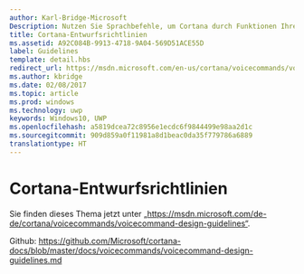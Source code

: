 ```yaml
---
author: Karl-Bridge-Microsoft
Description: Nutzen Sie Sprachbefehle, um Cortana durch Funktionen Ihrer App zu erweitern.
title: Cortana-Entwurfsrichtlinien
ms.assetid: A92C084B-9913-4718-9A04-569D51ACE55D
label: Guidelines
template: detail.hbs
redirect_url: https://msdn.microsoft.com/en-us/cortana/voicecommands/voicecommand-design-guidelines
ms.author: kbridge
ms.date: 02/08/2017
ms.topic: article
ms.prod: windows
ms.technology: uwp
keywords: Windows10, UWP
ms.openlocfilehash: a5819dcea72c8956e1ecdc6f9844499e98aa2d1c
ms.sourcegitcommit: 909d859a0f11981a8d1beac0da35f779786a6889
translationtype: HT
---
```

# <a name="cortana-design-guidelines"></a>Cortana-Entwurfsrichtlinien

Sie finden dieses Thema jetzt unter „https://msdn.microsoft.com/de-de/cortana/voicecommands/voicecommand-design-guidelines“.

Github: https://github.com/Microsoft/cortana-docs/blob/master/docs/voicecommands/voicecommand-design-guidelines.md
